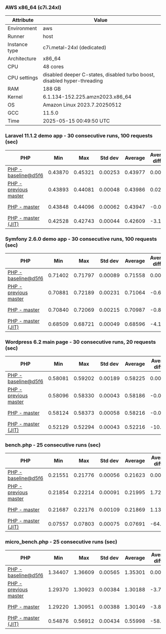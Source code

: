 ### AWS x86_64 (c7i.24xl)

|  Attribute    |     Value      |
|---------------|----------------|
| Environment   |aws|
| Runner        |host|
| Instance type |c7i.metal-24xl (dedicated)|
| Architecture  |x86_64
| CPU           |48 cores|
| CPU settings  |disabled deeper C-states, disabled turbo boost, disabled hyper-threading|
| RAM           |188 GB|
| Kernel        |6.1.134-152.225.amzn2023.x86_64|
| OS            |Amazon Linux 2023.7.20250512|
| GCC           |11.5.0|
| Time          |2025-05-15 00:49:50 UTC|

### Laravel 11.1.2 demo app - 30 consecutive runs, 100 requests (sec)

|     PHP     |     Min     |     Max     |    Std dev   |   Average  |  Average diff % |   Median   | Median diff % |     Memory    |
|-------------|-------------|-------------|--------------|------------|-----------------|------------|---------------|---------------|
|[PHP - baseline@d5f6](https://github.com/php/php-src/commit/d5f6e56610)|0.43870|0.45321|0.00253|0.43977|0.00%|0.43922|0.00%|41.91 MB|
|[PHP - previous master](https://github.com/php/php-src/commit/4122daa494)|0.43893|0.44081|0.00048|0.43986|0.02%|0.43976|0.12%|42.05 MB|
|[PHP - master](https://github.com/php/php-src/commit/89dc8d79a7)|0.43848|0.44096|0.00062|0.43947|-0.07%|0.43939|0.04%|42.05 MB|
|[PHP - master (JIT)](https://github.com/php/php-src/commit/89dc8d79a7)|0.42528|0.42743|0.00044|0.42609|-3.11%|0.42617|-2.97%|50.92 MB|

### Symfony 2.6.0 demo app - 30 consecutive runs, 100 requests (sec)

|     PHP     |     Min     |     Max     |    Std dev   |   Average  |  Average diff % |   Median   | Median diff % |     Memory    |
|-------------|-------------|-------------|--------------|------------|-----------------|------------|---------------|---------------|
|[PHP - baseline@d5f6](https://github.com/php/php-src/commit/d5f6e56610)|0.71402|0.71797|0.00089|0.71558|0.00%|0.71541|0.00%|37.56 MB|
|[PHP - previous master](https://github.com/php/php-src/commit/4122daa494)|0.70881|0.72189|0.00231|0.71064|-0.69%|0.70990|-0.77%|37.71 MB|
|[PHP - master](https://github.com/php/php-src/commit/89dc8d79a7)|0.70840|0.72069|0.00215|0.70987|-0.80%|0.70959|-0.81%|37.71 MB|
|[PHP - master (JIT)](https://github.com/php/php-src/commit/89dc8d79a7)|0.68509|0.68721|0.00049|0.68596|-4.14%|0.68584|-4.13%|44.68 MB|

### Wordpress 6.2 main page - 30 consecutive runs, 20 requests (sec)

|     PHP     |     Min     |     Max     |    Std dev   |   Average  |  Average diff % |   Median   | Median diff % |     Memory    |
|-------------|-------------|-------------|--------------|------------|-----------------|------------|---------------|---------------|
|[PHP - baseline@d5f6](https://github.com/php/php-src/commit/d5f6e56610)|0.58081|0.59202|0.00189|0.58225|0.00%|0.58193|0.00%|43.12 MB|
|[PHP - previous master](https://github.com/php/php-src/commit/4122daa494)|0.58096|0.58330|0.00043|0.58186|-0.07%|0.58181|-0.02%|43.33 MB|
|[PHP - master](https://github.com/php/php-src/commit/89dc8d79a7)|0.58124|0.58373|0.00058|0.58216|-0.02%|0.58218|0.04%|43.33 MB|
|[PHP - master (JIT)](https://github.com/php/php-src/commit/89dc8d79a7)|0.52129|0.52294|0.00043|0.52216|-10.32%|0.52216|-10.27%|62.24 MB|

### bench.php - 25 consecutive runs (sec)

|     PHP     |     Min     |     Max     |    Std dev   |   Average  |  Average diff % |   Median   | Median diff % |     Memory    |
|-------------|-------------|-------------|--------------|------------|-----------------|------------|---------------|---------------|
|[PHP - baseline@d5f6](https://github.com/php/php-src/commit/d5f6e56610)|0.21551|0.21776|0.00056|0.21623|0.00%|0.21616|0.00%|26.28 MB|
|[PHP - previous master](https://github.com/php/php-src/commit/4122daa494)|0.21854|0.22214|0.00091|0.21995|1.72%|0.21985|1.70%|26.31 MB|
|[PHP - master](https://github.com/php/php-src/commit/89dc8d79a7)|0.21687|0.22176|0.00109|0.21869|1.13%|0.21858|1.12%|26.31 MB|
|[PHP - master (JIT)](https://github.com/php/php-src/commit/89dc8d79a7)|0.07557|0.07803|0.00075|0.07691|-64.43%|0.07693|-64.41%|27.48 MB|

### micro_bench.php - 25 consecutive runs (sec)

|     PHP     |     Min     |     Max     |    Std dev   |   Average  |  Average diff % |   Median   | Median diff % |     Memory    |
|-------------|-------------|-------------|--------------|------------|-----------------|------------|---------------|---------------|
|[PHP - baseline@d5f6](https://github.com/php/php-src/commit/d5f6e56610)|1.34407|1.36609|0.00565|1.35301|0.00%|1.35348|0.00%|20.54 MB|
|[PHP - previous master](https://github.com/php/php-src/commit/4122daa494)|1.29370|1.30923|0.00384|1.30188|-3.78%|1.30225|-3.79%|20.57 MB|
|[PHP - master](https://github.com/php/php-src/commit/89dc8d79a7)|1.29220|1.30951|0.00388|1.30149|-3.81%|1.30097|-3.88%|20.57 MB|
|[PHP - master (JIT)](https://github.com/php/php-src/commit/89dc8d79a7)|0.54876|0.56912|0.00434|0.55998|-58.61%|0.56029|-58.60%|21.89 MB|
